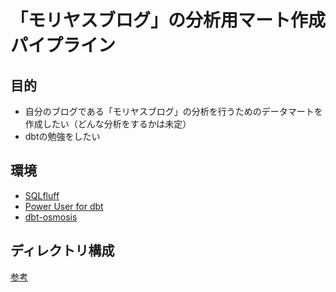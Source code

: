# 「モリヤスブログ」の分析用マート作成パイプライン

## 目的
- 自分のブログである「モリヤスブログ」の分析を行うためのデータマートを作成したい（どんな分析をするかは未定）
- dbtの勉強をしたい

## 環境
- [SQLfluff](https://qiita.com/Himeka_Kawaguchi/items/a17a98dc1a4a07f809ab)
- [Power User for dbt](https://qiita.com/RyutoYoda/items/18a7c2f9bcac393374a8)
- [dbt-osmosis](https://zenn.dev/koo_0208/articles/202312_dbt_osmosis)

## ディレクトリ構成

[参考](https://qiita.com/Ayumu-y/items/62eae09affba5b9a4f71)